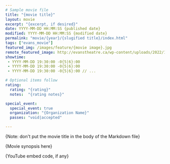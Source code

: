 ```yaml
---
# Sample movie file
title: "{movie title}"
layout: movie
excerpt: "{excerpt, if desired}"
date: YYYY-MM-DD HH:MM:SS {published date}
modified: YYYY-MM-DD HH:MM:SS {modified date}
permalink: "movie/{year}/{slugified title}/index.html"
tags: ["evans_movie"]
featured_img: /images/feature/{movie image}.jpg
remote_featured_image: http://evanstheatre.ca/wp-content/uploads/2022/12/benediction.jpg
showtime: 
 - YYYY-MM-DD 19:30:00 -0{5|6}:00
 - YYYY-MM-DD 19:30:00 -0{5|6}:00
 - YYYY-MM-DD 19:30:00 -0{5|6}:00 // ...

# Optional items follow
rating:
  rating: "{rating}"
  notes:  "{rating notes}"

special_event:
  special_event: true
  organization: "{Organization Name}"
  passes: "void|accepted"

---
```


{Note: don't put the movie title in the body of the Markdown file}

{Movie synopsis here}

{YouTube embed code, if any}